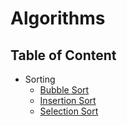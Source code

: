# Algorithms

## Table of Content
- Sorting
  - [Bubble Sort](https://github.com/Euna-Islam/code-mastery/blob/main/algorithms/BubbleSort.java)
  - [Insertion Sort](https://github.com/Euna-Islam/code-mastery/blob/main/algorithms/InsertionSort.java)
  - [Selection Sort](https://github.com/Euna-Islam/code-mastery/blob/main/algorithms/SelectionSort.java)
